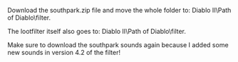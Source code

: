 Download the southpark.zip file and move the whole folder to: Diablo II\Path of Diablo\filter.

The lootfilter itself also goes to: Diablo II\Path of Diablo\filter.



Make sure to download the southpark sounds again because I added some new sounds in version 4.2 of the filter!
